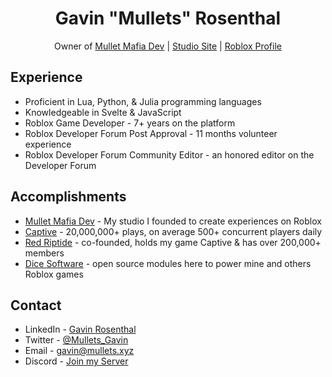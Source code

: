 <div align="center">
<h1>Gavin "Mullets" Rosenthal</h1>

Owner of [Mullet Mafia Dev](https://www.roblox.com/groups/5018486/Mullet-Mafia-Dev#!/about) | [Studio Site](https://www.mulletmafia.dev/) | [Roblox Profile](https://devforum.roblox.com/u/mullets_gavin/summary)
</div>

## Experience
* Proficient in Lua, Python, & Julia programming languages
* Knowledgeable in Svelte & JavaScript
* Roblox Game Developer - 7+ years on the platform
* Roblox Developer Forum Post Approval - 11 months volunteer experience
* Roblox Developer Forum Community Editor - an honored editor on the Developer Forum

## Accomplishments
* [Mullet Mafia Dev](https://github.com/Mullets-Gavin/Mullet-Mafia/blob/master/README.md) - My studio I founded to create experiences on Roblox
* [Captive](https://www.roblox.com/games/3388553819/Captive) - 20,000,000+ plays, on average 500+ concurrent players daily
* [Red Riptide](https://www.roblox.com/groups/5013782/Red-Riptide) - co-founded, holds my game Captive & has over 200,000+ members
* [Dice Software](https://github.com/Mullets-Gavin/Mullets-Gavin/blob/master/DICE.md) - open source modules here to power mine and others Roblox games

## Contact
* LinkedIn - [Gavin Rosenthal](https://www.linkedin.com/in/gavin-mullets-rosenthal/)
* Twitter - [@Mullets_Gavin](https://twitter.com/Mullets_Gavin)
* Email - [gavin@mullets.xyz](mailto:gavin@mullets.xyz)
* Discord - [Join my Server](https://discord.gg/dZYyvBu)
